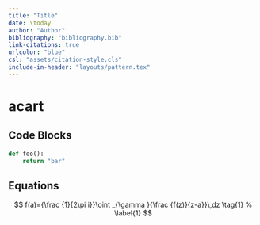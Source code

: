 ```yaml
---
title: "Title"
date: \today
author: "Author"
bibliography: "bibliography.bib"
link-citations: true
urlcolor: "blue"
csl: "assets/citation-style.cls"
include-in-header: "layouts/pattern.tex"
---
```


# acart

## Code Blocks

```python
def foo():
    return "bar"
```
## Equations

$$
f(a)={\frac {1}{2\pi i}}\oint _{\gamma }{\frac {f(z)}{z-a}}\,dz
\tag{1}
% \label{1}
$$
